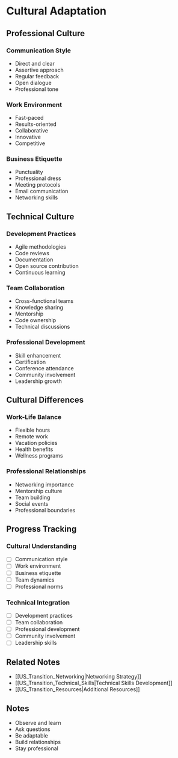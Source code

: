 # Cultural Adaptation

## Professional Culture

### Communication Style
- Direct and clear
- Assertive approach
- Regular feedback
- Open dialogue
- Professional tone

### Work Environment
- Fast-paced
- Results-oriented
- Collaborative
- Innovative
- Competitive

### Business Etiquette
- Punctuality
- Professional dress
- Meeting protocols
- Email communication
- Networking skills

## Technical Culture

### Development Practices
- Agile methodologies
- Code reviews
- Documentation
- Open source contribution
- Continuous learning

### Team Collaboration
- Cross-functional teams
- Knowledge sharing
- Mentorship
- Code ownership
- Technical discussions

### Professional Development
- Skill enhancement
- Certification
- Conference attendance
- Community involvement
- Leadership growth

## Cultural Differences

### Work-Life Balance
- Flexible hours
- Remote work
- Vacation policies
- Health benefits
- Wellness programs

### Professional Relationships
- Networking importance
- Mentorship culture
- Team building
- Social events
- Professional boundaries

## Progress Tracking

### Cultural Understanding
- [ ] Communication style
- [ ] Work environment
- [ ] Business etiquette
- [ ] Team dynamics
- [ ] Professional norms

### Technical Integration
- [ ] Development practices
- [ ] Team collaboration
- [ ] Professional development
- [ ] Community involvement
- [ ] Leadership skills

## Related Notes
- [[US_Transition_Networking|Networking Strategy]]
- [[US_Transition_Technical_Skills|Technical Skills Development]]
- [[US_Transition_Resources|Additional Resources]]

## Notes
- Observe and learn
- Ask questions
- Be adaptable
- Build relationships
- Stay professional 